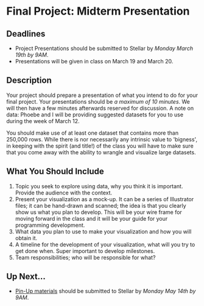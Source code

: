 # Final Project: Midterm Presentation

## Deadlines

+ Project Presentations should be submitted to Stellar by *Monday March 19th by 9AM*.
+ Presentations will be given in class on March 19 and March 20.

## Description

Your project should prepare a presentation of what you intend to do for your final project. Your presentations should be *a maximum of 10 minutes*. We will then have a few minutes afterwards reserved for discussion. A note on data: Phoebe and I will be providing suggested datasets for you to use during the week of March 12.

You should make use of at least one dataset that contains more than 250,000 rows. While there is nor necessarily any intrinsic value to 'bigness', in keeping with the spirit (and title!) of the class you will have to make sure that you come away with the ability to wrangle and visualize large datasets.

## What You Should Include

1. Topic you seek to explore using data, why you think it is important. Provide the audience with the context.
2. Present your visualization as a mock-up. It can be a series of Illustrator files; it can be hand-drawn and scanned; the idea is that you clearly show us what you plan to develop. This will be your wire frame for moving forward in the class and it will be your guide for your programming development.
3. What data you plan to use to make your visualization and how you will obtain it.
4. A timeline for the development of your visualization, what will you try to get done when. Super important to develop milestones.
5. Team responsibilities; who will be responsible for what?

## Up Next...

+ [Pin-Up materials](./02_pin-up.md) should be submitted to Stellar by *Monday May 14th by 9AM*.
